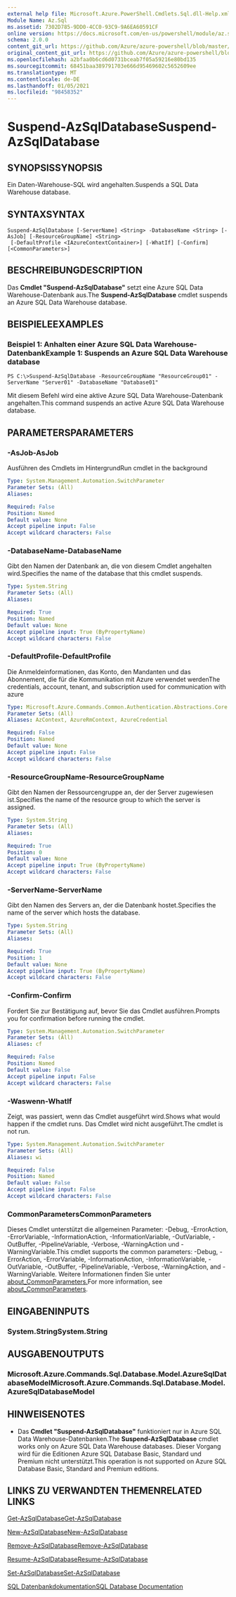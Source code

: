 ```yaml
---
external help file: Microsoft.Azure.PowerShell.Cmdlets.Sql.dll-Help.xml
Module Name: Az.Sql
ms.assetid: 7302D785-9DD0-4CC0-93C9-9A6EA60591CF
online version: https://docs.microsoft.com/en-us/powershell/module/az.sql/suspend-azsqldatabase
schema: 2.0.0
content_git_url: https://github.com/Azure/azure-powershell/blob/master/src/Sql/Sql/help/Suspend-AzSqlDatabase.md
original_content_git_url: https://github.com/Azure/azure-powershell/blob/master/src/Sql/Sql/help/Suspend-AzSqlDatabase.md
ms.openlocfilehash: a2bfaa0b6cd6d0731bceab7f05a59216e80bd135
ms.sourcegitcommit: 68451baa389791703e666d95469602c5652609ee
ms.translationtype: MT
ms.contentlocale: de-DE
ms.lasthandoff: 01/05/2021
ms.locfileid: "98458352"
---
```

# <span data-ttu-id="8e7b9-101">Suspend-AzSqlDatabase</span><span class="sxs-lookup"><span data-stu-id="8e7b9-101">Suspend-AzSqlDatabase</span></span>

## <span data-ttu-id="8e7b9-102">SYNOPSIS</span><span class="sxs-lookup"><span data-stu-id="8e7b9-102">SYNOPSIS</span></span>
<span data-ttu-id="8e7b9-103">Ein Daten-Warehouse-SQL wird angehalten.</span><span class="sxs-lookup"><span data-stu-id="8e7b9-103">Suspends a SQL Data Warehouse database.</span></span>

## <span data-ttu-id="8e7b9-104">SYNTAX</span><span class="sxs-lookup"><span data-stu-id="8e7b9-104">SYNTAX</span></span>

```
Suspend-AzSqlDatabase [-ServerName] <String> -DatabaseName <String> [-AsJob] [-ResourceGroupName] <String>
 [-DefaultProfile <IAzureContextContainer>] [-WhatIf] [-Confirm] [<CommonParameters>]
```

## <span data-ttu-id="8e7b9-105">BESCHREIBUNG</span><span class="sxs-lookup"><span data-stu-id="8e7b9-105">DESCRIPTION</span></span>
<span data-ttu-id="8e7b9-106">Das **Cmdlet "Suspend-AzSqlDatabase"** setzt eine Azure SQL Data Warehouse-Datenbank aus.</span><span class="sxs-lookup"><span data-stu-id="8e7b9-106">The **Suspend-AzSqlDatabase** cmdlet suspends an Azure SQL Data Warehouse database.</span></span>

## <span data-ttu-id="8e7b9-107">BEISPIELE</span><span class="sxs-lookup"><span data-stu-id="8e7b9-107">EXAMPLES</span></span>

### <span data-ttu-id="8e7b9-108">Beispiel 1: Anhalten einer Azure SQL Data Warehouse-Datenbank</span><span class="sxs-lookup"><span data-stu-id="8e7b9-108">Example 1: Suspends an Azure SQL Data Warehouse database</span></span>
```
PS C:\>Suspend-AzSqlDatabase -ResourceGroupName "ResourceGroup01" -ServerName "Server01" -DatabaseName "Database01"
```

<span data-ttu-id="8e7b9-109">Mit diesem Befehl wird eine aktive Azure SQL Data Warehouse-Datenbank angehalten.</span><span class="sxs-lookup"><span data-stu-id="8e7b9-109">This command suspends an active Azure SQL Data Warehouse database.</span></span>

## <span data-ttu-id="8e7b9-110">PARAMETERS</span><span class="sxs-lookup"><span data-stu-id="8e7b9-110">PARAMETERS</span></span>

### <span data-ttu-id="8e7b9-111">-AsJob</span><span class="sxs-lookup"><span data-stu-id="8e7b9-111">-AsJob</span></span>
<span data-ttu-id="8e7b9-112">Ausführen des Cmdlets im Hintergrund</span><span class="sxs-lookup"><span data-stu-id="8e7b9-112">Run cmdlet in the background</span></span>

```yaml
Type: System.Management.Automation.SwitchParameter
Parameter Sets: (All)
Aliases:

Required: False
Position: Named
Default value: None
Accept pipeline input: False
Accept wildcard characters: False
```

### <span data-ttu-id="8e7b9-113">-DatabaseName</span><span class="sxs-lookup"><span data-stu-id="8e7b9-113">-DatabaseName</span></span>
<span data-ttu-id="8e7b9-114">Gibt den Namen der Datenbank an, die von diesem Cmdlet angehalten wird.</span><span class="sxs-lookup"><span data-stu-id="8e7b9-114">Specifies the name of the database that this cmdlet suspends.</span></span>

```yaml
Type: System.String
Parameter Sets: (All)
Aliases:

Required: True
Position: Named
Default value: None
Accept pipeline input: True (ByPropertyName)
Accept wildcard characters: False
```

### <span data-ttu-id="8e7b9-115">-DefaultProfile</span><span class="sxs-lookup"><span data-stu-id="8e7b9-115">-DefaultProfile</span></span>
<span data-ttu-id="8e7b9-116">Die Anmeldeinformationen, das Konto, den Mandanten und das Abonnement, die für die Kommunikation mit Azure verwendet werden</span><span class="sxs-lookup"><span data-stu-id="8e7b9-116">The credentials, account, tenant, and subscription used for communication with azure</span></span>

```yaml
Type: Microsoft.Azure.Commands.Common.Authentication.Abstractions.Core.IAzureContextContainer
Parameter Sets: (All)
Aliases: AzContext, AzureRmContext, AzureCredential

Required: False
Position: Named
Default value: None
Accept pipeline input: False
Accept wildcard characters: False
```

### <span data-ttu-id="8e7b9-117">-ResourceGroupName</span><span class="sxs-lookup"><span data-stu-id="8e7b9-117">-ResourceGroupName</span></span>
<span data-ttu-id="8e7b9-118">Gibt den Namen der Ressourcengruppe an, der der Server zugewiesen ist.</span><span class="sxs-lookup"><span data-stu-id="8e7b9-118">Specifies the name of the resource group to which the server is assigned.</span></span>

```yaml
Type: System.String
Parameter Sets: (All)
Aliases:

Required: True
Position: 0
Default value: None
Accept pipeline input: True (ByPropertyName)
Accept wildcard characters: False
```

### <span data-ttu-id="8e7b9-119">-ServerName</span><span class="sxs-lookup"><span data-stu-id="8e7b9-119">-ServerName</span></span>
<span data-ttu-id="8e7b9-120">Gibt den Namen des Servers an, der die Datenbank hostet.</span><span class="sxs-lookup"><span data-stu-id="8e7b9-120">Specifies the name of the server which hosts the database.</span></span>

```yaml
Type: System.String
Parameter Sets: (All)
Aliases:

Required: True
Position: 1
Default value: None
Accept pipeline input: True (ByPropertyName)
Accept wildcard characters: False
```

### <span data-ttu-id="8e7b9-121">-Confirm</span><span class="sxs-lookup"><span data-stu-id="8e7b9-121">-Confirm</span></span>
<span data-ttu-id="8e7b9-122">Fordert Sie zur Bestätigung auf, bevor Sie das Cmdlet ausführen.</span><span class="sxs-lookup"><span data-stu-id="8e7b9-122">Prompts you for confirmation before running the cmdlet.</span></span>

```yaml
Type: System.Management.Automation.SwitchParameter
Parameter Sets: (All)
Aliases: cf

Required: False
Position: Named
Default value: False
Accept pipeline input: False
Accept wildcard characters: False
```

### <span data-ttu-id="8e7b9-123">-Waswenn</span><span class="sxs-lookup"><span data-stu-id="8e7b9-123">-WhatIf</span></span>
<span data-ttu-id="8e7b9-124">Zeigt, was passiert, wenn das Cmdlet ausgeführt wird.</span><span class="sxs-lookup"><span data-stu-id="8e7b9-124">Shows what would happen if the cmdlet runs.</span></span>
<span data-ttu-id="8e7b9-125">Das Cmdlet wird nicht ausgeführt.</span><span class="sxs-lookup"><span data-stu-id="8e7b9-125">The cmdlet is not run.</span></span>

```yaml
Type: System.Management.Automation.SwitchParameter
Parameter Sets: (All)
Aliases: wi

Required: False
Position: Named
Default value: False
Accept pipeline input: False
Accept wildcard characters: False
```

### <span data-ttu-id="8e7b9-126">CommonParameters</span><span class="sxs-lookup"><span data-stu-id="8e7b9-126">CommonParameters</span></span>
<span data-ttu-id="8e7b9-127">Dieses Cmdlet unterstützt die allgemeinen Parameter: -Debug, -ErrorAction, -ErrorVariable, -InformationAction, -InformationVariable, -OutVariable, -OutBuffer, -PipelineVariable, -Verbose, -WarningAction und -WarningVariable.</span><span class="sxs-lookup"><span data-stu-id="8e7b9-127">This cmdlet supports the common parameters: -Debug, -ErrorAction, -ErrorVariable, -InformationAction, -InformationVariable, -OutVariable, -OutBuffer, -PipelineVariable, -Verbose, -WarningAction, and -WarningVariable.</span></span> <span data-ttu-id="8e7b9-128">Weitere Informationen finden Sie unter [about_CommonParameters.](http://go.microsoft.com/fwlink/?LinkID=113216)</span><span class="sxs-lookup"><span data-stu-id="8e7b9-128">For more information, see [about_CommonParameters](http://go.microsoft.com/fwlink/?LinkID=113216).</span></span>

## <span data-ttu-id="8e7b9-129">EINGABEN</span><span class="sxs-lookup"><span data-stu-id="8e7b9-129">INPUTS</span></span>

### <span data-ttu-id="8e7b9-130">System.String</span><span class="sxs-lookup"><span data-stu-id="8e7b9-130">System.String</span></span>

## <span data-ttu-id="8e7b9-131">AUSGABEN</span><span class="sxs-lookup"><span data-stu-id="8e7b9-131">OUTPUTS</span></span>

### <span data-ttu-id="8e7b9-132">Microsoft.Azure.Commands.Sql.Database.Model.AzureSqlDatabaseModel</span><span class="sxs-lookup"><span data-stu-id="8e7b9-132">Microsoft.Azure.Commands.Sql.Database.Model.AzureSqlDatabaseModel</span></span>

## <span data-ttu-id="8e7b9-133">HINWEISE</span><span class="sxs-lookup"><span data-stu-id="8e7b9-133">NOTES</span></span>
* <span data-ttu-id="8e7b9-134">Das **Cmdlet "Suspend-AzSqlDatabase"** funktioniert nur in Azure SQL Data Warehouse-Datenbanken.</span><span class="sxs-lookup"><span data-stu-id="8e7b9-134">The **Suspend-AzSqlDatabase** cmdlet works only on Azure SQL Data Warehouse databases.</span></span> <span data-ttu-id="8e7b9-135">Dieser Vorgang wird für die Editionen Azure SQL Database Basic, Standard und Premium nicht unterstützt.</span><span class="sxs-lookup"><span data-stu-id="8e7b9-135">This operation is not supported on Azure SQL Database Basic, Standard and Premium editions.</span></span>

## <span data-ttu-id="8e7b9-136">LINKS ZU VERWANDTEN THEMEN</span><span class="sxs-lookup"><span data-stu-id="8e7b9-136">RELATED LINKS</span></span>

[<span data-ttu-id="8e7b9-137">Get-AzSqlDatabase</span><span class="sxs-lookup"><span data-stu-id="8e7b9-137">Get-AzSqlDatabase</span></span>](./Get-AzSqlDatabase.md)

[<span data-ttu-id="8e7b9-138">New-AzSqlDatabase</span><span class="sxs-lookup"><span data-stu-id="8e7b9-138">New-AzSqlDatabase</span></span>](./New-AzSqlDatabase.md)

[<span data-ttu-id="8e7b9-139">Remove-AzSqlDatabase</span><span class="sxs-lookup"><span data-stu-id="8e7b9-139">Remove-AzSqlDatabase</span></span>](./Remove-AzSqlDatabase.md)

[<span data-ttu-id="8e7b9-140">Resume-AzSqlDatabase</span><span class="sxs-lookup"><span data-stu-id="8e7b9-140">Resume-AzSqlDatabase</span></span>](./Resume-AzSqlDatabase.md)

[<span data-ttu-id="8e7b9-141">Set-AzSqlDatabase</span><span class="sxs-lookup"><span data-stu-id="8e7b9-141">Set-AzSqlDatabase</span></span>](./Set-AzSqlDatabase.md)

[<span data-ttu-id="8e7b9-142">SQL Datenbankdokumentation</span><span class="sxs-lookup"><span data-stu-id="8e7b9-142">SQL Database Documentation</span></span>](https://docs.microsoft.com/azure/sql-database/)



